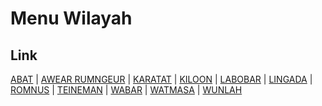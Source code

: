 # Menu Wilayah

## Link

[ABAT](https://github.com/gigit-pemilu/pemilu-2024-81-maluku/tree/main/pileg-dpr/hitung-suara/sub/81-maluku/sub/03-kepulauan-tanimbar/sub/07-wuar-labobar/sub/2001-abat)
 | 
[AWEAR RUMNGEUR](https://github.com/gigit-pemilu/pemilu-2024-81-maluku/tree/main/pileg-dpr/hitung-suara/sub/81-maluku/sub/03-kepulauan-tanimbar/sub/07-wuar-labobar/sub/2009-awear-rumngeur)
 | 
[KARATAT](https://github.com/gigit-pemilu/pemilu-2024-81-maluku/tree/main/pileg-dpr/hitung-suara/sub/81-maluku/sub/03-kepulauan-tanimbar/sub/07-wuar-labobar/sub/2010-karatat)
 | 
[KILOON](https://github.com/gigit-pemilu/pemilu-2024-81-maluku/tree/main/pileg-dpr/hitung-suara/sub/81-maluku/sub/03-kepulauan-tanimbar/sub/07-wuar-labobar/sub/2012-kiloon)
 | 
[LABOBAR](https://github.com/gigit-pemilu/pemilu-2024-81-maluku/tree/main/pileg-dpr/hitung-suara/sub/81-maluku/sub/03-kepulauan-tanimbar/sub/07-wuar-labobar/sub/2002-labobar)
 | 
[LINGADA](https://github.com/gigit-pemilu/pemilu-2024-81-maluku/tree/main/pileg-dpr/hitung-suara/sub/81-maluku/sub/03-kepulauan-tanimbar/sub/07-wuar-labobar/sub/2013-lingada)
 | 
[ROMNUS](https://github.com/gigit-pemilu/pemilu-2024-81-maluku/tree/main/pileg-dpr/hitung-suara/sub/81-maluku/sub/03-kepulauan-tanimbar/sub/07-wuar-labobar/sub/2016-romnus)
 | 
[TEINEMAN](https://github.com/gigit-pemilu/pemilu-2024-81-maluku/tree/main/pileg-dpr/hitung-suara/sub/81-maluku/sub/03-kepulauan-tanimbar/sub/07-wuar-labobar/sub/2014-teineman)
 | 
[WABAR](https://github.com/gigit-pemilu/pemilu-2024-81-maluku/tree/main/pileg-dpr/hitung-suara/sub/81-maluku/sub/03-kepulauan-tanimbar/sub/07-wuar-labobar/sub/2015-wabar)
 | 
[WATMASA](https://github.com/gigit-pemilu/pemilu-2024-81-maluku/tree/main/pileg-dpr/hitung-suara/sub/81-maluku/sub/03-kepulauan-tanimbar/sub/07-wuar-labobar/sub/2008-watmasa)
 | 
[WUNLAH](https://github.com/gigit-pemilu/pemilu-2024-81-maluku/tree/main/pileg-dpr/hitung-suara/sub/81-maluku/sub/03-kepulauan-tanimbar/sub/07-wuar-labobar/sub/2011-wunlah)

